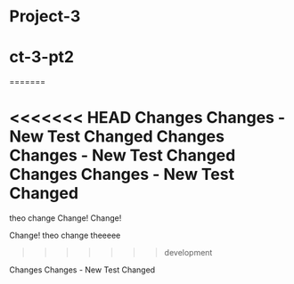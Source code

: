 
# Project-3
# ct-3-pt2
=======

<<<<<<< HEAD
Changes Changes - New Test Changed 
Changes Changes - New Test Changed 
Changes Changes - New Test Changed 
=======
theo change
Change! Change!

Change!
theo change
theeeee
>>>>>>> development

Changes Changes - New Test Changed 

